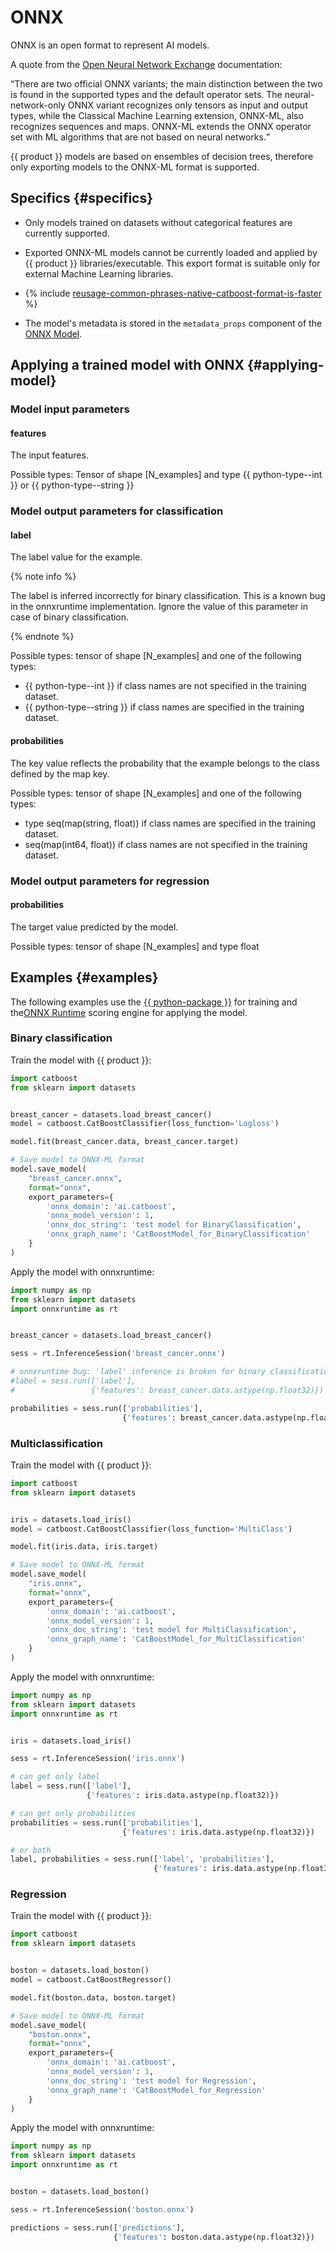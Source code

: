 # ONNX

ONNX is an open format to represent AI models.

A quote from the [Open Neural Network Exchange](https://github.com/onnx/onnx/blob/dc75285d4a1cff9618400164dfdb26c5a1bab70a/docs/IR.md#components) documentation:

<q>There are two official ONNX variants; the main distinction between the two is found in the supported types and the default operator sets. The neural-network-only ONNX variant recognizes only tensors as input and output types, while the Classical Machine Learning extension, ONNX-ML, also recognizes sequences and maps. ONNX-ML extends the ONNX operator set with ML algorithms that are not based on neural networks.</q>

{{ product }} models are based on ensembles of decision trees, therefore only exporting models to the ONNX-ML format is supported.

## Specifics {#specifics}

- Only models trained on datasets without categorical features are currently supported.
- Exported ONNX-ML models cannot be currently loaded and applied by {{ product }} libraries/executable. This export format is suitable only for external Machine Learning libraries.
- {% include [reusage-common-phrases-native-catboost-format-is-faster](../_includes/work_src/reusage-common-phrases/native-catboost-format-is-faster.md) %}
    
- The model's metadata is stored in the `metadata_props` component of the [ONNX Model](https://github.com/onnx/onnx/blob/master/docs/IR.md#models).

## Applying a trained model with ONNX {#applying-model}

### Model input parameters

#### features

The input features.

Possible types: Tensor of shape [N_examples] and type {{ python-type--int }} or {{ python-type--string }}



### Model output parameters for classification

#### label

The label value for the example.

{% note info %}

The label is inferred incorrectly for binary classification. This is a known bug in the onnxruntime implementation. Ignore the value of this parameter in case of binary classification.

{% endnote %}

Possible types: tensor of shape [N_examples] and one of the following types:
- {{ python-type--int }} if class names are not specified in the training dataset.
- {{ python-type--string }} if class names are specified in the training dataset.


#### probabilities

The key value reflects the probability that the example belongs to the class defined by the map key.

Possible types: tensor of shape [N_examples] and one of the following types:
- type seq(map(string, float)) if class names are specified in the training dataset.
- seq(map(int64, float)) if class names are not specified in the training dataset.



### Model output parameters for regression

#### probabilities

The target value predicted by the model.

Possible types: tensor of shape [N_examples] and type float



## Examples {#examples}

The following examples use the [{{ python-package }}](python-quickstart.md) for training and the[ONNX Runtime](https://github.com/Microsoft/onnxruntime) scoring engine for applying the model.

### Binary classification

Train the model with {{ product }}:

```python
import catboost
from sklearn import datasets


breast_cancer = datasets.load_breast_cancer()
model = catboost.CatBoostClassifier(loss_function='Logloss')

model.fit(breast_cancer.data, breast_cancer.target)

# Save model to ONNX-ML format
model.save_model(
    "breast_cancer.onnx",
    format="onnx",
    export_parameters={
        'onnx_domain': 'ai.catboost',
        'onnx_model_version': 1,
        'onnx_doc_string': 'test model for BinaryClassification',
        'onnx_graph_name': 'CatBoostModel_for_BinaryClassification'
    }
)
```

Apply the model with onnxruntime:

```python
import numpy as np
from sklearn import datasets
import onnxruntime as rt


breast_cancer = datasets.load_breast_cancer()

sess = rt.InferenceSession('breast_cancer.onnx')

# onnxruntime bug: 'label' inference is broken for binary classification 
#label = sess.run(['label'], 
#                 {'features': breast_cancer.data.astype(np.float32)})

probabilities = sess.run(['probabilities'], 
                         {'features': breast_cancer.data.astype(np.float32)})
```

### Multiclassification

Train the model with {{ product }}:

```python
import catboost
from sklearn import datasets


iris = datasets.load_iris()
model = catboost.CatBoostClassifier(loss_function='MultiClass')

model.fit(iris.data, iris.target)

# Save model to ONNX-ML format
model.save_model(
    "iris.onnx",
    format="onnx",
    export_parameters={
        'onnx_domain': 'ai.catboost',
        'onnx_model_version': 1,
        'onnx_doc_string': 'test model for MultiClassification',
        'onnx_graph_name': 'CatBoostModel_for_MultiClassification'
    }
)
```

Apply the model with onnxruntime:

```python
import numpy as np
from sklearn import datasets
import onnxruntime as rt


iris = datasets.load_iris()

sess = rt.InferenceSession('iris.onnx')

# can get only label
label = sess.run(['label'], 
                 {'features': iris.data.astype(np.float32)})

# can get only probabilities
probabilities = sess.run(['probabilities'], 
                         {'features': iris.data.astype(np.float32)})

# or both
label, probabilities = sess.run(['label', 'probabilities'], 
                                {'features': iris.data.astype(np.float32)})
```

### Regression

Train the model with {{ product }}:

```python
import catboost
from sklearn import datasets


boston = datasets.load_boston()
model = catboost.CatBoostRegressor()

model.fit(boston.data, boston.target)

# Save model to ONNX-ML format
model.save_model(
    "boston.onnx",
    format="onnx",
    export_parameters={
        'onnx_domain': 'ai.catboost',
        'onnx_model_version': 1,
        'onnx_doc_string': 'test model for Regression',
        'onnx_graph_name': 'CatBoostModel_for_Regression'
    }
)
```

Apply the model with onnxruntime:

```python
import numpy as np
from sklearn import datasets
import onnxruntime as rt


boston = datasets.load_boston()

sess = rt.InferenceSession('boston.onnx')

predictions = sess.run(['predictions'], 
                       {'features': boston.data.astype(np.float32)})
```

